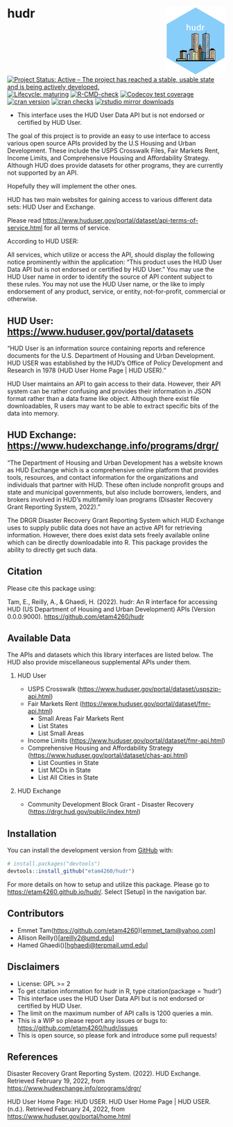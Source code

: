 
<!-- README.md is generated from README.Rmd. Please edit that file -->

# hudr <img src='man/figures/logo.png' align="right" width="139"/>

<!-- badges: start -->

[![Project Status: Active – The project has reached a stable, usable
state and is being actively
developed.](https://www.repostatus.org/badges/latest/active.svg)](https://www.repostatus.org/#active)
[![Lifecycle:
maturing](https://img.shields.io/badge/lifecycle-maturing-blue.svg)](https://www.tidyverse.org/lifecycle/#maturing)
[![R-CMD-check](https://github.com/etam4260/hudr/workflows/R-CMD-check/badge.svg)](https://github.com/etam4260/hudr/actions)
[![Codecov test
coverage](https://codecov.io/gh/etam4260/hudr/branch/main/graph/badge.svg)](https://codecov.io/gh/etam4260/hudr?branch=main)
[![cran
version](https://www.r-pkg.org/badges/version/hudr)](https://cran.r-project.org/package=hudr)
[![cran
checks](https://cranchecks.info/badges/worst/hudr)](https://cranchecks.info/pkgs/hudr)
[![rstudio mirror
downloads](https://cranlogs.r-pkg.org/badges/hudr?color=C9A115)](https://github.com/r-hub/cranlogs.app)
<!-- badges: end -->

-   This interface uses the HUD User Data API but is not endorsed or
    certified by HUD User.

The goal of this project is to provide an easy to use interface to
access various open source APIs provided by the U.S Housing and Urban
Development. These include the USPS Crosswalk Files, Fair Markets Rent,
Income Limits, and Comprehensive Housing and Affordability Strategy.
Although HUD does provide datasets for other programs, they are
currently not supported by an API.

Hopefully they will implement the other ones.

HUD has two main websites for gaining access to various different data
sets: HUD User and Exchange.

Please read
<https://www.huduser.gov/portal/dataset/api-terms-of-service.html> for
all terms of service.

According to HUD USER:

All services, which utilize or access the API, should display the
following notice prominently within the application: “This product uses
the HUD User Data API but is not endorsed or certified by HUD User.” You
may use the HUD User name in order to identify the source of API content
subject to these rules. You may not use the HUD User name, or the like
to imply endorsement of any product, service, or entity, not-for-profit,
commercial or otherwise.

## HUD User: <https://www.huduser.gov/portal/datasets>

“HUD User is an information source containing reports and reference
documents for the U.S. Department of Housing and Urban Development. HUD
USER was established by the HUD’s Office of Policy Development and
Research in 1978 (HUD User Home Page \| HUD USER).”

HUD User maintains an API to gain access to their data. However, their
API system can be rather confusing and provides their information in
JSON format rather than a data frame like object. Although there exist
file downloadables, R users may want to be able to extract specific bits
of the data into memory.

## HUD Exchange: <https://www.hudexchange.info/programs/drgr/>

“The Department of Housing and Urban Development has a website known as
HUD Exchange which is a comprehensive online platform that provides
tools, resources, and contact information for the organizations and
individuals that partner with HUD. These often include nonprofit groups
and state and municipal governments, but also include borrowers,
lenders, and brokers involved in HUD’s multifamily loan programs
(Disaster Recovery Grant Reporting System, 2022).”

The DRGR Disaster Recovery Grant Reporting System which HUD Exchange
uses to supply public data does not have an active API for retrieving
information. However, there does exist data sets freely available online
which can be directly downloadable into R. This package provides the
ability to directly get such data.

## Citation

Please cite this package using:

Tam, E., Reilly, A., & Ghaedi, H. (2022). hudr: An R interface for
accessing HUD (US Department of Housing and Urban Development) APIs
(Version 0.0.0.9000). <https://github.com/etam4260/hudr>

## Available Data

The APIs and datasets which this library interfaces are listed below.
The HUD also provide miscellaneous supplemental APIs under them.

1.  HUD User

    -   USPS Crosswalk
        (<https://www.huduser.gov/portal/dataset/uspszip-api.html>)
    -   Fair Markets Rent
        (<https://www.huduser.gov/portal/dataset/fmr-api.html>)
        -   Small Areas Fair Markets Rent
        -   List States
        -   List Small Areas
    -   Income Limits
        (<https://www.huduser.gov/portal/dataset/fmr-api.html>)
    -   Comprehensive Housing and Affordability Strategy
        (<https://www.huduser.gov/portal/dataset/chas-api.html>)
        -   List Counties in State
        -   List MCDs in State
        -   List All Cities in State

2.  HUD Exchange

    -   Community Development Block Grant - Disaster Recovery
        (<https://drgr.hud.gov/public/index.html>)

## Installation

You can install the development version from
[GitHub](https://github.com/) with:

``` r
# install.packages("devtools")
devtools::install_github("etam4260/hudr")
```

For more details on how to setup and utilize this package. Please go to
<https://etam4260.github.io/hudr/>. Select \[Setup\] in the navigation
bar.

## Contributors

-   Emmet Tam(<https://github.com/etam4260>)\[<emmet_tam@yahoo.com>\]
-   Allison Reilly()\[<areilly2@umd.edu>\]
-   Hamed Ghaedi()\[<hghaedi@terpmail.umd.edu>\]

## Disclaimers

-   License: GPL &gt;= 2
-   To get citation information for hudr in R, type citation(package =
    ‘hudr’)
-   This interface uses the HUD User Data API but is not endorsed or
    certified by HUD User.
-   The limit on the maximum number of API calls is 1200 queries a min.
-   This is a WIP so please report any issues or bugs to:
    <https://github.com/etam4260/hudr/issues>
-   This is open source, so please fork and introduce some pull
    requests!

## References

Disaster Recovery Grant Reporting System. (2022). HUD Exchange.
Retrieved February 19, 2022, from
<https://www.hudexchange.info/programs/drgr/>

HUD User Home Page: HUD USER. HUD User Home Page \| HUD USER. (n.d.).
Retrieved February 24, 2022, from
<https://www.huduser.gov/portal/home.html>
